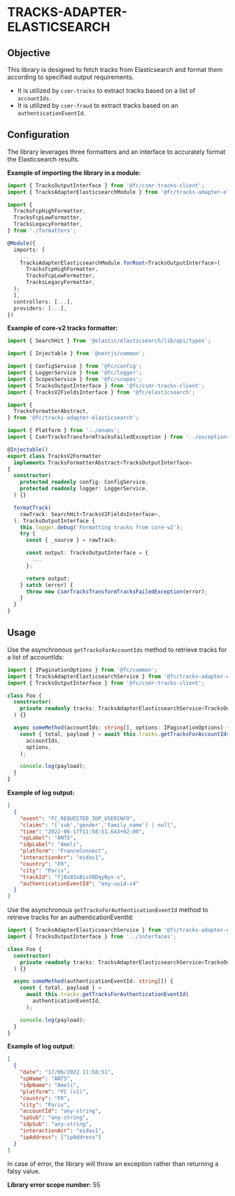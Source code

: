 # TRACKS-ADAPTER-ELASTICSEARCH

## Objective

This library is designed to fetch tracks from Elasticsearch and format them according to specified output requirements.

- It is utilized by `csmr-tracks` to extract tracks based on a list of `accountIds`.
- It is utilized by `csmr-fraud` to extract tracks based on an `authenticationEventId`.

## Configuration

The library leverages three formatters and an interface to accurately format the Elasticsearch results.

**Example of importing the library in a module:**

```typescript
import { TracksOutputInterface } from '@fc/csmr-tracks-client';
import { TracksAdapterElasticsearchModule } from '@fc/tracks-adapter-elasticsearch';

import {
  TracksFcpHighFormatter,
  TracksFcpLowFormatter,
  TracksLegacyFormatter,
} from './formatters';

@Module({
  imports: [
    ...
    TracksAdapterElasticsearchModule.forRoot<TracksOutputInterface>(
      TracksFcpHighFormatter,
      TracksFcpLowFormatter,
      TracksLegacyFormatter,
  );
  ],
  controllers: [...],
  providers: [...],
})
```

**Example of core-v2 tracks formatter:**

```typescript
import { SearchHit } from '@elastic/elasticsearch/lib/api/types';

import { Injectable } from '@nestjs/common';

import { ConfigService } from '@fc/config';
import { LoggerService } from '@fc/logger';
import { ScopesService } from '@fc/scopes';
import { TracksOutputInterface } from '@fc/csmr-tracks-client';
import { TracksV2FieldsInterface } from '@fc/elasticsearch';

import {
  TracksFormatterAbstract,
} from '@fc/tracks-adapter-elasticsearch';

import { Platform } from '../enums';
import { CsmrTracksTransformTracksFailedException } from '../exceptions';

@Injectable()
export class TracksV2Formatter
  implements TracksFormatterAbstract<TracksOutputInterface>
{
  constructor(
    protected readonly config: ConfigService,
    protected readonly logger: LoggerService,
  ) {}

  formatTrack(
    rawTrack: SearchHit<TracksV2FieldsInterface>,
  ): TracksOutputInterface {
    this.logger.debug('Formatting tracks from core-v2');
    try {
      const { _source } = rawTrack;

      const output: TracksOutputInterface = {
        ...
      };

      return output;
    } catch (error) {
      throw new CsmrTracksTransformTracksFailedException(error);
    }
  }
}
```

## Usage

Use the asynchronous `getTracksForAccountIds` method to retrieve tracks for a list of accountIds:

```typescript
import { IPaginationOptions } from '@fc/common';
import { TracksAdapterElasticsearchService } from '@fc/tracks-adapter-elasticsearch';
import { TracksOutputInterface } from '@fc/csmr-tracks-client';

class Foo {
  constructor(
    private readonly tracks: TracksAdapterElasticsearchService<TracksOutputInterface>,
  ) {}

  async someMethod(accountIds: string[], options: IPaginationOptions) {
    const { total, payload } = await this.tracks.getTracksForAccountIds(
      accountIds,
      options,
    );

    console.log(payload);
  }
}
```

**Example of log output:**

```json
[
  {
    "event": "FC_REQUESTED_IDP_USERINFO",
    "claims": "['sub','gender','family_name'] | null",
    "time": "2022-06-17T11:58:51.643+02:00",
    "spLabel": "ANTS",
    "idpLabel": "Ameli",
    "platform": "FranceConnect",
    "interactionAcr": "eidas1",
    "country": "FR",
    "city": "Paris",
    "trackId": "fj8x83sBisV0DqyNyx-s",
    "authenticationEventId": "any-uuid-v4"
  }
]
```

Use the asynchronous `getTracksForAuthenticationEventId` method to retrieve tracks for an authenticationEventId:

```typescript
import { TracksAdapterElasticsearchService } from '@fc/tracks-adapter-elasticsearch';
import { TracksOutputInterface } from '../interfaces';

class Foo {
  constructor(
    private readonly tracks: TracksAdapterElasticsearchService<TracksOutputInterface>,
  ) {}

  async someMethod(authenticationEventId: string[]) {
    const { total, payload } =
      await this.tracks.getTracksForAuthenticationEventId(
        authenticationEventId,
      );

    console.log(payload);
  }
}
```

**Example of log output:**

```json
[
  {
    "date": "17/06/2022 11:58:51",
    "spName": "ANTS",
    "idpName": "Ameli",
    "platform": "FC (v1)",
    "country": "FR",
    "city": "Paris",
    "accountId": "any-string",
    "spSub": "any-string",
    "idpSub": "any-string",
    "interactionAcr": "eidas1",
    "ipAddress": ["ipAddress"]
  }
]
```

In case of error, the library will throw an exception rather than returning a falsy value.

**Library error scope number:** 55
